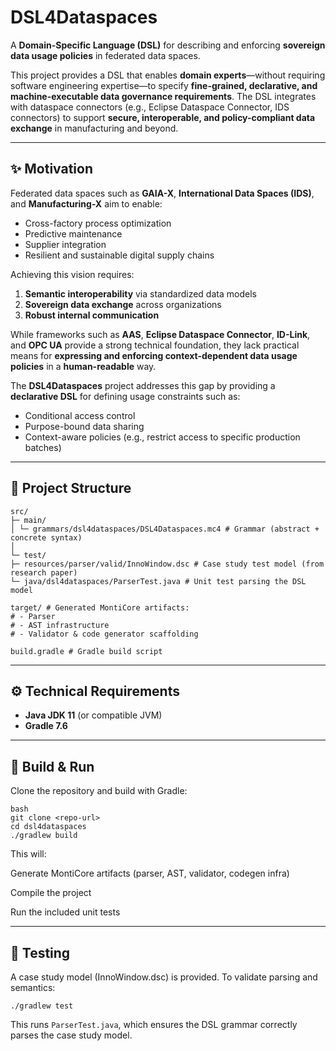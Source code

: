 # DSL4Dataspaces  

A **Domain-Specific Language (DSL)** for describing and enforcing **sovereign data usage policies** in federated data spaces.  

This project provides a DSL that enables **domain experts**—without requiring software engineering expertise—to specify **fine-grained, declarative, and machine-executable data governance requirements**. The DSL integrates with dataspace connectors (e.g., Eclipse Dataspace Connector, IDS connectors) to support **secure, interoperable, and policy-compliant data exchange** in manufacturing and beyond.  

---

## ✨ Motivation  

Federated data spaces such as **GAIA-X**, **International Data Spaces (IDS)**, and **Manufacturing-X** aim to enable:  
- Cross-factory process optimization  
- Predictive maintenance  
- Supplier integration  
- Resilient and sustainable digital supply chains  

Achieving this vision requires:  
1. **Semantic interoperability** via standardized data models  
2. **Sovereign data exchange** across organizations  
3. **Robust internal communication**  

While frameworks such as **AAS**, **Eclipse Dataspace Connector**, **ID-Link**, and **OPC UA** provide a strong technical foundation, they lack practical means for **expressing and enforcing context-dependent data usage policies** in a **human-readable** way.  

The **DSL4Dataspaces** project addresses this gap by providing a **declarative DSL** for defining usage constraints such as:  
- Conditional access control  
- Purpose-bound data sharing  
- Context-aware policies (e.g., restrict access to specific production batches)  

---

## 📂 Project Structure  
```
src/
├─ main/
│ └─ grammars/dsl4dataspaces/DSL4Dataspaces.mc4 # Grammar (abstract + concrete syntax)
│
└─ test/
├─ resources/parser/valid/InnoWindow.dsc # Case study test model (from research paper)
└─ java/dsl4dataspaces/ParserTest.java # Unit test parsing the DSL model

target/ # Generated MontiCore artifacts:
# - Parser
# - AST infrastructure
# - Validator & code generator scaffolding

build.gradle # Gradle build script
```
---

## ⚙️ Technical Requirements  

- **Java JDK 11** (or compatible JVM)  
- **Gradle 7.6**  

---

## 🚀 Build & Run  

Clone the repository and build with Gradle:  

```
bash
git clone <repo-url>
cd dsl4dataspaces
./gradlew build
```

This will:

Generate MontiCore artifacts (parser, AST, validator, codegen infra)

Compile the project

Run the included unit tests

---

## 🧪 Testing

A case study model (InnoWindow.dsc) is provided. To validate parsing and semantics:
```
./gradlew test
```
This runs `ParserTest.java`, which ensures the DSL grammar correctly parses the case study model.